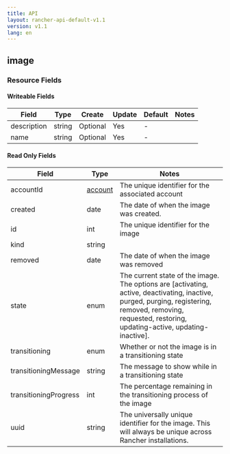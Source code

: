 ```yaml
---
title: API
layout: rancher-api-default-v1.1
version: v1.1
lang: en
---
```


## image



### Resource Fields

#### Writeable Fields

Field | Type | Create | Update | Default | Notes
---|---|---|---|---|---
description | string | Optional | Yes | - | 
name | string | Optional | Yes | - | 


#### Read Only Fields

Field | Type   | Notes
---|---|---
accountId | [account]({{site.baseurl}}/rancher/{{page.version}}/{{page.lang}}/api/api-resources/account/)  | The unique identifier for the associated account
created | date  | The date of when the image was created.
id | int  | The unique identifier for the image
kind | string  | 
removed | date  | The date of when the image was removed
state | enum  | The current state of the image. The options are [activating, active, deactivating, inactive, purged, purging, registering, removed, removing, requested, restoring, updating-active, updating-inactive].
transitioning | enum  | Whether or not the image is in a transitioning state
transitioningMessage | string  | The message to show while in a transitioning state
transitioningProgress | int  | The percentage remaining in the transitioning process of the image
uuid | string  | The universally unique identifier for the image. This will always be unique across Rancher installations.


<br>
